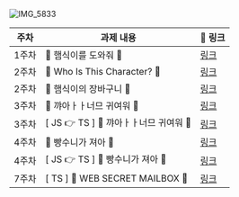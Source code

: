 ![IMG_5833](https://user-images.githubusercontent.com/79238676/162111804-2dd8066f-09df-4b4f-ad8d-96cc7cfba8cd.PNG)

|주차|과제 내용|🔗 링크|
|------|---|---|
|1주차|🍔 햄식이를 도와줘 🍔|[링크](https://github.com/THE-SOPT-WEB/hongSeoHee/pull/3)|
|2주차| 🏰 Who Is This Character? 🏰 |[링크](https://github.com/THE-SOPT-WEB/hongSeoHee/pull/4)|
|2주차|🛒 햄식이의 장바구니 🛒  |[링크](https://github.com/THE-SOPT-WEB/hongSeoHee/pull/5)|
| 3주차|💖 꺄아ㅏㅏ너므 귀여워 💖|[링크](https://github.com/THE-SOPT-WEB/hongSeoHee/pull/6)|
| 3주차| [ JS 👉 TS ] 💖 꺄아ㅏㅏ너므 귀여워 💖|[링크](https://github.com/THE-SOPT-WEB/hongSeoHee/pull/9)|
| 4주차| 🍰 빵수니가 져아 🍰|[링크](https://github.com/THE-SOPT-WEB/hongSeoHee/pull/7)|
| 4주차|[ JS 👉 TS ] 🍰 빵수니가 져아 🍰 |[링크](https://github.com/THE-SOPT-WEB/hongSeoHee/pull/8)|
| 7주차|[ TS ]  💜 WEB SECRET MAILBOX 💜  |[링크](https://github.com/THE-SOPT-WEB/hongSeoHee/pull/10)|
